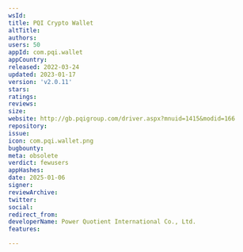 ```yaml
---
wsId: 
title: PQI Crypto Wallet
altTitle: 
authors: 
users: 50
appId: com.pqi.wallet
appCountry: 
released: 2022-03-24
updated: 2023-01-17
version: 'v2.0.11'
stars: 
ratings: 
reviews: 
size: 
website: http://gb.pqigroup.com/driver.aspx?mnuid=1415&modid=166
repository: 
issue: 
icon: com.pqi.wallet.png
bugbounty: 
meta: obsolete
verdict: fewusers
appHashes: 
date: 2025-01-06
signer: 
reviewArchive: 
twitter: 
social: 
redirect_from: 
developerName: Power Quotient International Co., Ltd.
features: 

---
```


